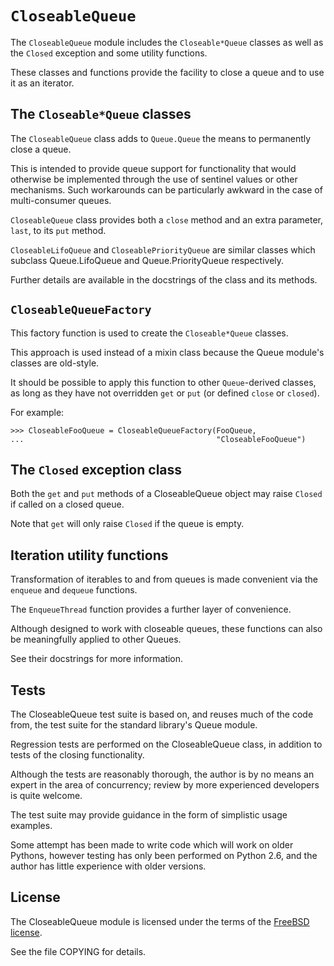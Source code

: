 `CloseableQueue`
================

The `CloseableQueue` module includes the `Closeable*Queue` classes
  as well as the `Closed` exception and some utility functions.

These classes and functions provide the facility to close a queue
  and to use it as an iterator.


The `Closeable*Queue` classes
-----------------------------

The `CloseableQueue` class adds to `Queue.Queue`
  the means to permanently close a queue.

This is intended to provide queue support for functionality
  that would otherwise be implemented through the use of sentinel values
  or other mechanisms.
Such workarounds can be particularly awkward
  in the case of multi-consumer queues.

`CloseableQueue` class provides both a `close` method
  and an extra parameter, `last`, to its `put` method.

`CloseableLifoQueue` and `CloseablePriorityQueue` are similar classes
  which subclass Queue.LifoQueue and Queue.PriorityQueue respectively.

Further details are available in the docstrings of the class and its methods.


`CloseableQueueFactory`
-----------------------

This factory function is used to create the `Closeable*Queue` classes.

This approach is used instead of a mixin class
  because the Queue module's classes are old-style.

It should be possible to apply this function to other `Queue`-derived classes,
  as long as they have not overridden `get` or `put`
  (or defined `close` or `closed`).

For example:

    >>> CloseableFooQueue = CloseableQueueFactory(FooQueue,
    ...                                           "CloseableFooQueue")


The `Closed` exception class
----------------------------

Both the `get` and `put` methods of a CloseableQueue object
  may raise `Closed` if called on a closed queue.

Note that `get` will only raise `Closed` if the queue is empty.


Iteration utility functions
---------------------------

Transformation of iterables to and from queues is made convenient via the
  `enqueue` and `dequeue` functions.

The `EnqueueThread` function provides a further layer of convenience.

Although designed to work with closeable queues,
  these functions can also be meaningfully applied to other Queues.

See their docstrings for more information.


Tests
-----

The CloseableQueue test suite is based on, and reuses much of the code from,
  the test suite for the standard library's Queue module.

Regression tests are performed on the CloseableQueue class,
  in addition to tests of the closing functionality.

Although the tests are reasonably thorough,
  the author is by no means an expert in the area of concurrency;
  review by more experienced developers is quite welcome.

The test suite may provide guidance in the form of simplistic usage examples.

Some attempt has been made to write code which will work on older Pythons,
  however testing has only been performed on Python 2.6,
  and the author has little experience with older versions.


License
-------

The CloseableQueue module is licensed under the terms of the [FreeBSD license].

See the file COPYING for details.

[FreeBSD license]: http://www.freebsd.org/copyright/freebsd-license.html
